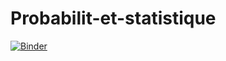 # Probabilit-et-statistique





[![Binder](https://mybinder.org/badge_logo.svg)](https://mybinder.org/v2/gh/hanaMajed/Probabilit-et-statistique/main?filepath=rockPaperScissors%20(1).ipynb)
